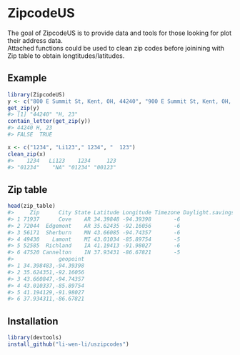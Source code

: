 
# ZipcodeUS

<!-- badges: start -->

<!-- badges: end -->

The goal of ZipcodeUS is to provide data and tools for those looking for
plot their address data.  
Attached functions could be used to clean zip codes before joinining
with Zip table to obtain longtitudes/latitudes.

## Example

``` r
library(ZipcodeUS)
y <- c("800 E Summit St, Kent, OH, 44240", "900 E Summit St, Kent, OH, 23")
get_zip(y)
#> [1] "44240" "H, 23"
contain_letter(get_zip(y))
#> 44240 H, 23 
#> FALSE  TRUE
```

``` r
x <- c("1234", "Li123"," 1234", "  123")
clean_zip(x)
#>    1234   Li123    1234     123 
#> "01234"    "NA" "01234" "00123"
```

## Zip table

``` r
head(zip_table)
#>     Zip      City State Latitude Longitude Timezone Daylight.savings.time.flag
#> 1 71937      Cove    AR 34.39848 -94.39398       -6                          1
#> 2 72044  Edgemont    AR 35.62435 -92.16056       -6                          1
#> 3 56171  Sherburn    MN 43.66085 -94.74357       -6                          1
#> 4 49430    Lamont    MI 43.01034 -85.89754       -5                          1
#> 5 52585  Richland    IA 41.19413 -91.98027       -6                          1
#> 6 47520 Cannelton    IN 37.93431 -86.67821       -5                          0
#>              geopoint
#> 1 34.398483,-94.39398
#> 2 35.624351,-92.16056
#> 3 43.660847,-94.74357
#> 4 43.010337,-85.89754
#> 5 41.194129,-91.98027
#> 6 37.934311,-86.67821
```

## Installation

``` r
library(devtools)
install_github("li-wen-li/uszipcodes")
```
